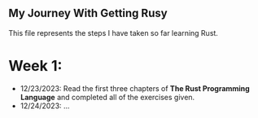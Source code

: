 ## My Journey With Getting Rusy
This file represents the steps I have taken so far learning Rust.

# Week 1:
- 12/23/2023: Read the first three chapters of **The Rust Programming Language** and completed all of the exercises given.
- 12/24/2023: ...
